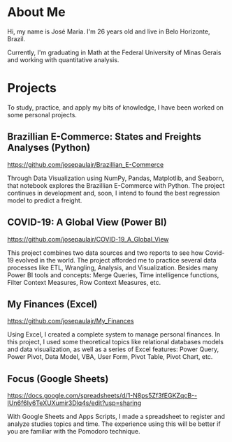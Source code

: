 # About Me
Hi, my name is José Maria. I'm 26 years old and live in Belo Horizonte, Brazil.

Currently, I'm graduating in Math at the Federal University of Minas Gerais and working with quantitative analysis.

# Projects

To study, practice, and apply my bits of knowledge, I have been worked on some personal projects.

## Brazillian E-Commerce: States and Freights Analyses (Python)

https://github.com/josepaulajr/Brazillian_E-Commerce

Through Data Visualization using NumPy, Pandas, Matplotlib, and Seaborn, that notebook explores the Brazillian E-Commerce with Python. The project continues in development and, soon, I intend to found the best regression model to predict a freight.

## COVID-19: A Global View (Power BI)

https://github.com/josepaulajr/COVID-19_A_Global_View

This project combines two data sources and two reports to see how Covid-19 evolved in the world. The project afforded me to practice several data processes like ETL, Wrangling, Analysis, and Visualization. Besides many Power BI tools and concepts: Merge Queries, Time intelligence functions, Filter Context Measures, Row Context Measures, etc.   

## My Finances (Excel)

https://github.com/josepaulajr/My_Finances

Using Excel, I created a complete system to manage personal finances. In this project, I used some theoretical topics like relational databases models and data visualization, as well as a series of Excel features: Power Query, Power Pivot, Data Model, VBA, User Form, Pivot Table, Pivot Chart, etc.

## Focus (Google Sheets)

https://docs.google.com/spreadsheets/d/1-N8ps5Zf3fEGKZqcB--IUn6f6Iy6TeXUXumir3Dlq4s/edit?usp=sharing

With Google Sheets and Apps Scripts, I made a spreadsheet to register and analyze studies topics and time. The experience using this will be better if you are familiar with the Pomodoro technique.
